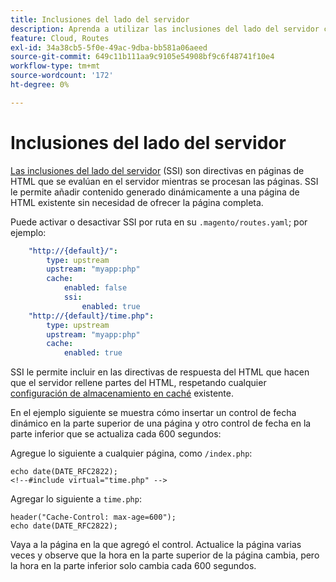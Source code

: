 ```yaml
---
title: Inclusiones del lado del servidor
description: Aprenda a utilizar las inclusiones del lado del servidor con Adobe Commerce en la infraestructura en la nube.
feature: Cloud, Routes
exl-id: 34a38cb5-5f0e-49ac-9dba-bb581a06aeed
source-git-commit: 649c11b111aa9c9105e54908bf9c6f48741f10e4
workflow-type: tm+mt
source-wordcount: '172'
ht-degree: 0%

---
```


# Inclusiones del lado del servidor

[Las inclusiones del lado del servidor](https://nginx.org/en/docs/http/ngx_http_ssi_module.html) (SSI) son directivas en páginas de HTML que se evalúan en el servidor mientras se procesan las páginas. SSI le permite añadir contenido generado dinámicamente a una página de HTML existente sin necesidad de ofrecer la página completa.

Puede activar o desactivar SSI por ruta en su `.magento/routes.yaml`; por ejemplo:

```yaml
    "http://{default}/":
        type: upstream
        upstream: "myapp:php"
        cache:
            enabled: false
            ssi:
                enabled: true
    "http://{default}/time.php":
        type: upstream
        upstream: "myapp:php"
        cache:
            enabled: true
```

SSI le permite incluir en las directivas de respuesta del HTML que hacen que el servidor rellene partes del HTML, respetando cualquier [configuración de almacenamiento en caché](caching.md) existente.

En el ejemplo siguiente se muestra cómo insertar un control de fecha dinámico en la parte superior de una página y otro control de fecha en la parte inferior que se actualiza cada 600 segundos:

Agregue lo siguiente a cualquier página, como `/index.php`:

```php?start_inline=1
echo date(DATE_RFC2822);
<!--#include virtual="time.php" -->
```

Agregar lo siguiente a `time.php`:

```php?start_inline=1
header("Cache-Control: max-age=600");
echo date(DATE_RFC2822);
```

Vaya a la página en la que agregó el control. Actualice la página varias veces y observe que la hora en la parte superior de la página cambia, pero la hora en la parte inferior solo cambia cada 600 segundos.
